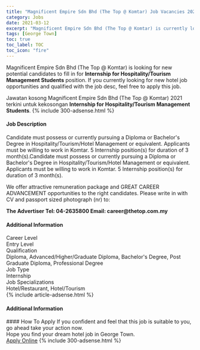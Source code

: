 ```yaml
---
title: "Magnificent Empire Sdn Bhd (The Top @ Komtar) Job Vacancies 2021 - Internship for Hospitality/Tourism Management Students" 
category: Jobs 
date: 2021-03-12 
excerpt: "Magnificent Empire Sdn Bhd (The Top @ Komtar) is currently looking for suitable person to fill in the Internship for Hospitality/Tourism Management Students which positioned at George Town" 
tags: [George Town] 
toc: true 
toc_label: TOC 
toc_icon: "fire" 
--- 
```


<p>Magnificent Empire Sdn Bhd (The Top @ Komtar) is looking for new potential candidates to fill in for <b>Internship for Hospitality/Tourism Management Students</b> position. If you currently looking for new hotel job opportunities and qualified with the job desc, feel free to apply this job.
</p>Jawatan kosong Magnificent Empire Sdn Bhd (The Top @ Komtar) 2021 terkini untuk kekosongan <b>Internship for Hospitality/Tourism Management Students</b>. 
{% include 300-adsense.html %} 
<div><div><div><div><div><h4>Job Description</h4></div><div><div><span><div>Candidate must possess or currently pursuing a Diploma or Bachelor's Degree in Hospitality/Tourism/Hotel Management or equivalent.
Applicants must be willing to work in Komtar.
5  Internship position(s) for duration of 3 month(s).Candidate must possess or currently pursuing a Diploma or Bachelor's Degree in Hospitality/Tourism/Hotel Management or equivalent.
Applicants must be willing to work in Komtar.
5  Internship position(s) for duration of 3 month(s).<p>We offer attractive remuneration package and GREAT CAREER ADVANCEMENT opportunities to the right candidates.  Please write in with CV and passport sized photograph (nr) to: 

</p><b>The Advertiser
Tel: 04-2635800
Email:  career@thetop.com.my</b></div></span></div></div></div></div><div><div><div><h4>Additional Information</h4></div><div><div><div><div><div><div><div><span>Career Level</span></div><div><span>Entry Level</span></div></div></div></div><div><div><div><div><span>Qualification</span></div><div><span>Diploma, Advanced/Higher/Graduate Diploma, Bachelor's Degree, Post Graduate Diploma, Professional Degree</span></div></div></div></div><div><div><div><div><span>Job Type</span></div><div><span>Internship</span></div></div></div></div><div><div><div><div><span>Job Specializations</span></div><div><span>Hotel/Restaurant, Hotel/Tourism</span></div></div></div></div></div></div></div></div></div></div></div> 
{% include article-adsense.html %} 
<div><h4>Additional Information</h4></div> 
#### How To Apply 
If you confident and feel that this job is suitable to you, go ahead take your action now. <br/> 
Hope you find your dream hotel job in George Town. <br/> 
<a href="https://www.jobstreet.com.my/en/job/internship-for-hospitality-tourism-management-students-4505350?jobId=jobstreet-my-job-4505350" class="btn btn--info" target="_blank" rel="nofollow noopenner">Apply Online</a> 
{% include 300-adsense.html %} 